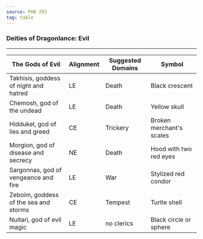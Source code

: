 ```yaml
---
source: PHB 293
tag: table
---
```


### Deities of Dragonlance: Evil
---
|The Gods of Evil|Alignment|Suggested Domains|Symbol|
|-----|---|-----|-------|
|Takhisis, goddess of night and hatred|LE|Death|Black crescent|
|Chemosh, god of the undead|LE|Death|Yellow skull|
|Hiddukel, god of lies and greed|CE|Trickery|Broken merchant's scales|
|Morgion, god of disease and secrecy|NE|Death|Hood with two red eyes|
|Sargonnas, god of vengeance and fire|LE|War|Stylized red condor|
|Zeboim, goddess of the sea and storms|CE|Tempest|Turtle shell|
|Nuitari, god of evil magic|LE|no clerics|Black circle or sphere|
